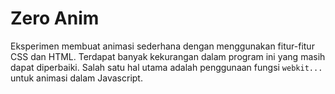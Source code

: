 Zero Anim
=========

Eksperimen membuat animasi sederhana dengan menggunakan fitur-fitur CSS dan HTML. Terdapat banyak kekurangan dalam program ini yang masih dapat diperbaiki. Salah satu hal utama adalah penggunaan fungsi `webkit...` untuk animasi dalam Javascript.
